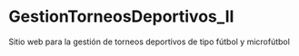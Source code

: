 # GestionTorneosDeportivos_II
Sitio web para la gestión de torneos deportivos de tipo fútbol y microfútbol
